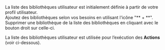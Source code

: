 La liste des bibliothèques utilisateur est initialement définie à partir de votre profil utilisateur.  
Ajoutez des bibliothèques selon vos besoins en utilisant l'icône "** + **".  
Supprimer une bibliothèque de la liste des bibliothèques en cliquant avec le bouton droit sur celle-ci.

La liste des bibliothèques utilisateur est utilisée pour l’exécution des **Actions** (voir ci-dessous).